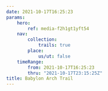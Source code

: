 ```yaml
---
date: 2021-10-17T16:25:23
params:
    hero:
        ref: media-f2h1gt1yft54
    nav:
        collection:
            trails: true
        place:
            us/ut: false
    timeRange:
        from: 2021-10-17T16:25:23
        thru: "2021-10-17T23:15:25Z"
title: Babylon Arch Trail
---
```

